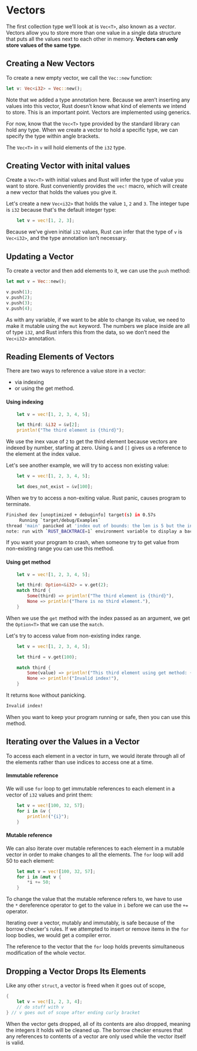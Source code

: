 # Vectors

The first collection type we’ll look at is `Vec<T>`, also known as a *vector*. Vectors allow you to store more than one value in a single data structure that puts all the values next to each other in memory. **Vectors can only store values of the same type**.

## Creating a New Vectors

To create a new empty vector, we call the `Vec::new` function:

```rs
let v: Vec<i32> = Vec::new();
```

Note that we added a type annotation here. Because we aren’t inserting any values into this vector, Rust doesn’t know what kind of elements we intend to store. This is an important point. Vectors are implemented using generics.

For now, know that the `Vec<T>` type provided by the standard library can hold any type. When we create a vector to hold a specific type, we can specify the type within angle brackets.

The `Vec<T>` in `v` will hold elements of the `i32` type.

## Creating Vector with inital values

Create a `Vec<T>` with initial values and Rust will infer the type of value you want to store. Rust conveniently provides the `vec!` macro, which will create a new vector that holds the values you give it.

Let's create a new `Vec<i32>` that holds the value `1`, `2` and `3`. The integer tupe is `i32` because that's the default integer type:

```rs
    let v = vec![1, 2, 3];
```

Because we’ve given initial `i32` values, Rust can infer that the type of `v` is `Vec<i32>`, and the type annotation isn’t necessary.

## Updating a Vector

To create a vector and then add elements to it, we can use the `push` method:

```rs
let mut v = Vec::new();

v.push(1);
v.push(2);
v.push(3);
v.push(4);
```

As with any variable, if we want to be able to change its value, we need to make it mutable using the `mut` keyword. The numbers we place inside are all of type `i32`, and Rust infers this from the data, so we don’t need the `Vec<i32>` annotation.

## Reading Elements of Vectors

There are two ways to reference a value store in a vector:

- via indexing
- or using the get method.

#### Using indexing

```rs
    let v = vec![1, 2, 3, 4, 5];

    let third: &i32 = &v[2];
    println!("The third element is {third}");
```

We use the inex vaue of `2` to get the third element because vectors are indexed by number, starting at zero. Using `&` and `[]` gives us a reference to the element at the index value.

Let's see another example, we will try to access non existing value:

```rs
    let v = vec![1, 2, 3, 4, 5];

    let does_not_exist = &v[100];
```

When we try to access a non-exiting value. Rust panic, causes program to terminate.

```bash
Finished dev [unoptimized + debuginfo] target(s) in 0.57s
     Running `target/debug/Examples`
thread 'main' panicked at 'index out of bounds: the len is 5 but the index is 100', src/collections/vector.rs:58:31
note: run with `RUST_BACKTRACE=1` environment variable to display a backtrace
```

If you want your program to crash, when someone try to get value from non-existing range you can use this method.

#### Using get method

```rs
    let v = vec![1, 2, 3, 4, 5];

    let third: Option<&i32> = v.get(2);
    match third {
        Some(third) => println!("The third element is {third}"),
        None => println!("There is no third element."),
    }
```

When we use the `get` method with the index passed as an argument, we get the `Option<T>` that we can use the `match`.

Let's try to access value from non-existing index range.

```rs
    let v = vec![1, 2, 3, 4, 5];

    let third = v.get(100);

    match third {
        Some(value) => println!("This third element using get method: {value}"),
        None => println!("Invalid index!"),
    }
```

It returns `None` without panicking.

```bash
Invalid index!
```

When you want to keep your program running or safe, then you can use this method.


## Iterating over the Values in a Vector

To access each element in a vector in turn, we would iterate through all of the elements rather than use indices to access one at a time.


#### Immutable reference

We will use `for` loop to get immutable references to each element in a vector of `i32` values and print them:

```rs
    let v = vec![100, 32, 57];
    for i in &v {
        println!("{i}");
    }
```


#### Mutable reference

We can also iterate over mutable references to each element in a mutable vector in order to make changes to all the elements. The `for` loop will add 50 to each element:

```rs
    let mut v = vec![100, 32, 57];
    for i in &mut v {
        *i += 50;
    }
```

To change the value that the mutable reference refers to, we have to use the `*` dereference operator to get to the value in `i` before we can use the `+=` operator.

Iterating over a vector, mutably and immutably, is safe because of the borrow checker's rules. If we attempted to insert or remove items in the `for` loop bodies, we would get a compiler error. 

The reference to the vector that the `for` loop holds prevents simultaneous modification of the whole vector.


## Dropping a Vector Drops Its Elements

Like any other `struct`, a vector is freed when it goes out of scope, 

```rs
{
    let v = vec![1, 2, 3, 4];
    // do stuff with v
} // v goes out of scope after ending curly bracket
```

When the vector gets dropped, all of its contents are also dropped, meaning the integers it holds will be cleaned up. The borrow checker ensures that any references to contents of a vector are only used while the vector itself is valid.